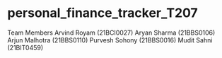 # personal_finance_tracker_T207

Team Members 
Arvind Royam (21BCI0027)
Aryan Sharma (21BBS0106)
Arjun Malhotra (21BBS0110)
Purvesh Sohony (21BBS0016)
Mudit Sahni (21BIT0459)
